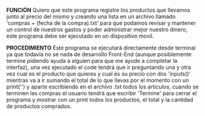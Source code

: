 **FUNCIÓN**
Quiero que este programa registre los productos que llevamos junto al precio del mismo y creando una lista en un archivo llamado 'compras + (fecha de la compra).txt' para que podamos revisar y mantener un control de nuestros gastos y poder administrar mejor nuestro dinero, este programa debe ser ejecutado en un dispositivo movil.

**PROCEDIMIENTO**
Este programa se ejecutará directamente desde terminal ya que todavía no se nada de desarrollo Front-End (aunque posiblemente termine pidiendo ayuda a alguien para que me ayude a completar la interfaz), una vez ejecutado el code tendrá que ir preguntando una y otra vez cual es el producto que quieres y cual es su precio con dos 'inputs()' mientras va a ir sumando el total de lo que llevas por el momento con un print('') y aparte escribiendo en el archivo .txt todos los articulos, cuando se terminen las compras el usuario tendrá que escribir 'Termine' para cerrar el programa y mostrar con un print todos los productos, el total y la cantidad de productos comprados.